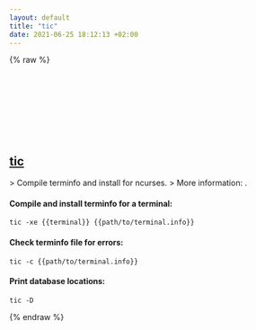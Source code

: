 ```yaml
---
layout: default
title: "tic"
date: 2021-06-25 18:12:13 +02:00
---
```

{% raw %}
<h2 id="tic">
  <a href="/en/linux/tic.html">tic</a> <a href="#tic"><svg class="icon">
    <use href="/assets/images/unicode_sprite.svg#link" />
  </svg></a>
</h2>
> Compile terminfo and install for ncurses.
> More information: <https://pubs.opengroup.org/onlinepubs/007908799/xcurses/terminfo.html>.

#### Compile and install terminfo for a terminal:
```shell
tic -xe {{terminal}} {{path/to/terminal.info}}
```
#### Check terminfo file for errors:
```shell
tic -c {{path/to/terminal.info}}
```
#### Print database locations:
```shell
tic -D
```
{% endraw %}